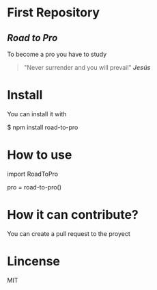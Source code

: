 # First Repository
## **_Road to Pro_**

To become a pro you have to study

> "Never surrender and you will prevail"
> **_Jesús_**

# **Install**

You can install it with

$ npm install road-to-pro

# **How to use**

import RoadToPro

pro = road-to-pro()

# How it can contribute?

You can create a pull request to the proyect

# Lincense

MIT

